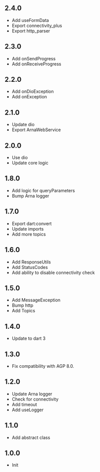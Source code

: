 ## 2.4.0

- Add useFormData
- Export connectivity_plus
- Export http_parser

## 2.3.0

- Add onSendProgress
- Add onReceiveProgress

## 2.2.0

- Add onDioException
- Add onException

## 2.1.0

- Update dio
- Export ArnaWebService

## 2.0.0

- Use dio
- Update core logic

## 1.8.0

- Add logic for queryParameters
- Bump Arna logger

## 1.7.0

- Export dart:convert
- Update imports
- Add more topics

## 1.6.0

- Add ResponseUtils
- Add StatusCodes
- Add ability to disable connectivity check

## 1.5.0

- Add MessageException
- Bump http
- Add Topics

## 1.4.0

- Update to dart 3

## 1.3.0

- Fix compatibility with AGP 8.0.

## 1.2.0

- Update Arna logger
- Check for connectivity
- Add timeout
- Add useLogger

## 1.1.0

- Add abstract class

## 1.0.0

- Init
